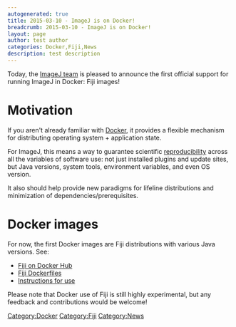 ```yaml
---
autogenerated: true
title: 2015-03-10 - ImageJ is on Docker!
breadcrumb: 2015-03-10 - ImageJ is on Docker!
layout: page
author: test author
categories: Docker,Fiji,News
description: test description
---
```


Today, the [ImageJ team](Contributors "wikilink") is pleased to announce the first official support for running ImageJ in Docker: Fiji images\!

# Motivation

If you aren't already familiar with [Docker](https://www.docker.com/), it provides a flexible mechanism for distributing operating system + application state.

For ImageJ, this means a way to guarantee scientific [reproducibility](reproducibility "wikilink") across all the variables of software use: not just installed plugins and update sites, but Java versions, system tools, environment variables, and even OS version.

It also should help provide new paradigms for lifeline distributions and minimization of dependencies/prerequisites.

# Docker images

For now, the first Docker images are Fiji distributions with various Java versions. See:

  - [Fiji on Docker Hub](https://registry.hub.docker.com/u/fiji/fiji/)
  - [Fiji Dockerfiles](https://github.com/fiji/dockerfiles)
  - [Instructions for use](Docker "wikilink")

Please note that Docker use of Fiji is still highly experimental, but any feedback and contributions would be welcome\!

[Category:Docker](Category_Docker "wikilink") [Category:Fiji](Category_Fiji "wikilink") [Category:News](Category_News "wikilink")
